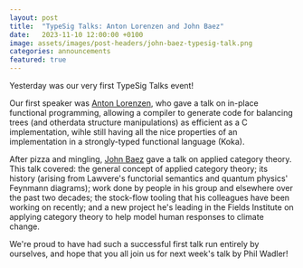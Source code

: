 ```yaml
---
layout: post
title:  "TypeSig Talks: Anton Lorenzen and John Baez"
date:   2023-11-10 12:00:00 +0100
image: assets/images/post-headers/john-baez-typesig-talk.png
categories: announcements
featured: true
---
```

Yesterday was our very first TypeSig Talks event!

Our first speaker was [Anton Lorenzen][anton], who gave a talk on in-place functional programming, allowing a compiler to generate code for balancing trees (and otherdata structure manipulations) as efficient as a C implementation, wihle still having all the nice properties of an implementation in a strongly-typed functional language (Koka).

After pizza and mingling, [John Baez][baez] gave a talk on applied category theory. This talk covered: the general concept of applied category theory; its history (arising from Lawvere's functorial semantics and quantum physics' Feynmann diagrams); work done by people in his group and elsewhere over the past two decades; the stock-flow tooling that his colleagues have been working on recently; and a new project he's leading in the Fields Institute on applying category theory to help model human responses to climate change.

We're proud to have had such a successful first talk run entirely by ourselves, and hope that you all join us for next week's talk by Phil Wadler!

[anton]: https://antonlorenzen.de/
[baez]: https://math.ucr.edu/home/baez/
